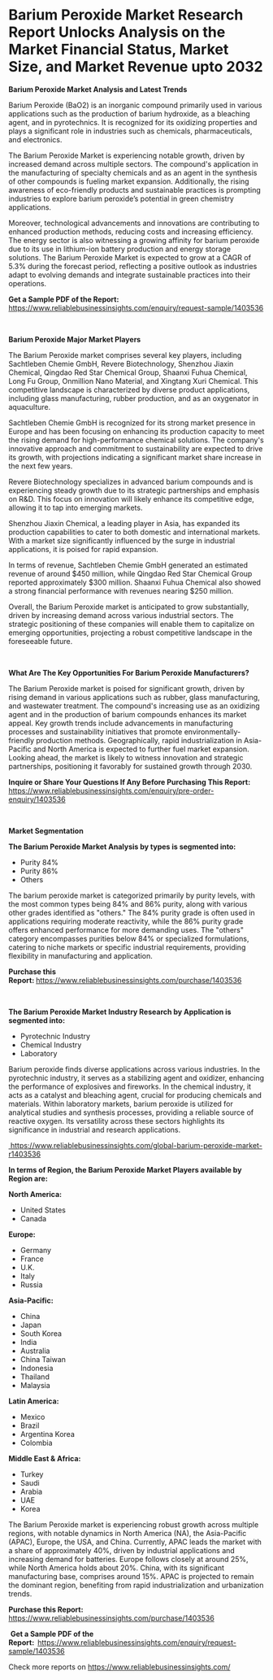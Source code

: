 <p><h1>Barium Peroxide Market Research Report Unlocks Analysis on the Market Financial Status, Market Size, and Market Revenue upto 2032</h1></p><p><strong>Barium Peroxide Market Analysis and Latest Trends</strong></p>
<p><p>Barium Peroxide (BaO2) is an inorganic compound primarily used in various applications such as the production of barium hydroxide, as a bleaching agent, and in pyrotechnics. It is recognized for its oxidizing properties and plays a significant role in industries such as chemicals, pharmaceuticals, and electronics.</p><p>The Barium Peroxide Market is experiencing notable growth, driven by increased demand across multiple sectors. The compound's application in the manufacturing of specialty chemicals and as an agent in the synthesis of other compounds is fueling market expansion. Additionally, the rising awareness of eco-friendly products and sustainable practices is prompting industries to explore barium peroxide’s potential in green chemistry applications.</p><p>Moreover, technological advancements and innovations are contributing to enhanced production methods, reducing costs and increasing efficiency. The energy sector is also witnessing a growing affinity for barium peroxide due to its use in lithium-ion battery production and energy storage solutions. The Barium Peroxide Market is expected to grow at a CAGR of 5.3% during the forecast period, reflecting a positive outlook as industries adapt to evolving demands and integrate sustainable practices into their operations.</p></p>
<p><strong>Get a Sample PDF of the Report:&nbsp;</strong> <a href="https://www.reliablebusinessinsights.com/enquiry/request-sample/1403536?utm_campaign=2238&utm_medium=2&utm_source=Github&utm_content=ia&utm_term=28032025&utm_id=barium-peroxide">https://www.reliablebusinessinsights.com/enquiry/request-sample/1403536</a></p>
<p>&nbsp;</p>
<p><strong>Barium Peroxide Major Market Players</strong></p>
<p><p>The Barium Peroxide market comprises several key players, including Sachtleben Chemie GmbH, Revere Biotechnology, Shenzhou Jiaxin Chemical, Qingdao Red Star Chemical Group, Shaanxi Fuhua Chemical, Long Fu Group, Onmillion Nano Material, and Xingtang Xuri Chemical. This competitive landscape is characterized by diverse product applications, including glass manufacturing, rubber production, and as an oxygenator in aquaculture.</p><p>Sachtleben Chemie GmbH is recognized for its strong market presence in Europe and has been focusing on enhancing its production capacity to meet the rising demand for high-performance chemical solutions. The company's innovative approach and commitment to sustainability are expected to drive its growth, with projections indicating a significant market share increase in the next few years.</p><p>Revere Biotechnology specializes in advanced barium compounds and is experiencing steady growth due to its strategic partnerships and emphasis on R&D. This focus on innovation will likely enhance its competitive edge, allowing it to tap into emerging markets.</p><p>Shenzhou Jiaxin Chemical, a leading player in Asia, has expanded its production capabilities to cater to both domestic and international markets. With a market size significantly influenced by the surge in industrial applications, it is poised for rapid expansion.</p><p>In terms of revenue, Sachtleben Chemie GmbH generated an estimated revenue of around $450 million, while Qingdao Red Star Chemical Group reported approximately $300 million. Shaanxi Fuhua Chemical also showed a strong financial performance with revenues nearing $250 million.</p><p>Overall, the Barium Peroxide market is anticipated to grow substantially, driven by increasing demand across various industrial sectors. The strategic positioning of these companies will enable them to capitalize on emerging opportunities, projecting a robust competitive landscape in the foreseeable future.</p></p>
<p>&nbsp;</p>
<p><strong>What Are The Key Opportunities For Barium Peroxide Manufacturers?</strong></p>
<p><p>The Barium Peroxide market is poised for significant growth, driven by rising demand in various applications such as rubber, glass manufacturing, and wastewater treatment. The compound's increasing use as an oxidizing agent and in the production of barium compounds enhances its market appeal. Key growth trends include advancements in manufacturing processes and sustainability initiatives that promote environmentally-friendly production methods. Geographically, rapid industrialization in Asia-Pacific and North America is expected to further fuel market expansion. Looking ahead, the market is likely to witness innovation and strategic partnerships, positioning it favorably for sustained growth through 2030.</p></p>
<p><strong>Inquire or Share Your Questions If Any Before Purchasing This Report:</strong> <a href="https://www.reliablebusinessinsights.com/enquiry/pre-order-enquiry/1403536?utm_campaign=2238&utm_medium=2&utm_source=Github&utm_content=ia&utm_term=28032025&utm_id=barium-peroxide">https://www.reliablebusinessinsights.com/enquiry/pre-order-enquiry/1403536</a></p>
<p>&nbsp;</p>
<p><strong>Market Segmentation</strong></p>
<p><strong>The Barium Peroxide Market Analysis by types is segmented into:</strong></p>
<p><ul><li>Purity 84%</li><li>Purity 86%</li><li>Others</li></ul></p>
<p><p>The barium peroxide market is categorized primarily by purity levels, with the most common types being 84% and 86% purity, along with various other grades identified as "others." The 84% purity grade is often used in applications requiring moderate reactivity, while the 86% purity grade offers enhanced performance for more demanding uses. The "others" category encompasses purities below 84% or specialized formulations, catering to niche markets or specific industrial requirements, providing flexibility in manufacturing and application.</p></p>
<p><strong>Purchase this Report:&nbsp;</strong><a href="https://www.reliablebusinessinsights.com/purchase/1403536?utm_campaign=2238&utm_medium=2&utm_source=Github&utm_content=ia&utm_term=28032025&utm_id=barium-peroxide">https://www.reliablebusinessinsights.com/purchase/1403536</a></p>
<p>&nbsp;</p>
<p><strong>The Barium Peroxide Market Industry Research by Application is segmented into:</strong></p>
<p><ul><li>Pyrotechnic Industry</li><li>Chemical Industry</li><li>Laboratory</li></ul></p>
<p><p>Barium peroxide finds diverse applications across various industries. In the pyrotechnic industry, it serves as a stabilizing agent and oxidizer, enhancing the performance of explosives and fireworks. In the chemical industry, it acts as a catalyst and bleaching agent, crucial for producing chemicals and materials. Within laboratory markets, barium peroxide is utilized for analytical studies and synthesis processes, providing a reliable source of reactive oxygen. Its versatility across these sectors highlights its significance in industrial and research applications.</p></p>
<p><a href="https://www.reliablebusinessinsights.com/global-barium-peroxide-market-r1403536?utm_campaign=2238&utm_medium=2&utm_source=Github&utm_content=ia&utm_term=28032025&utm_id=barium-peroxide">&nbsp;https://www.reliablebusinessinsights.com/global-barium-peroxide-market-r1403536</a></p>
<p><strong>In terms of Region, the Barium Peroxide Market Players available by Region are:</strong></p>
<p>
    <p> <strong> North America: </strong>
        <ul>
            <li>United States</li>
            <li>Canada</li>
        </ul>
        </p> 
    <p> <strong> Europe: </strong>
        <ul>
            <li>Germany</li>
            <li>France</li>
            <li>U.K.</li>
            <li>Italy</li>
            <li>Russia</li>
        </ul>
        </p> 
    <p> <strong> Asia-Pacific: </strong>
        <ul>
            <li>China</li>
            <li>Japan</li>
            <li>South Korea</li>
            <li>India</li>
            <li>Australia</li>
            <li>China Taiwan</li>
            <li>Indonesia</li>
            <li>Thailand</li>
            <li>Malaysia</li>
        </ul>
        </p> 
    <p> <strong> Latin America: </strong>
        <ul>
            <li>Mexico</li>
            <li>Brazil</li>
            <li>Argentina Korea</li>
            <li>Colombia</li>
        </ul>
        </p> 
    <p> <strong> Middle East & Africa: </strong>
        <ul>
            <li>Turkey</li>
            <li>Saudi</li>
            <li>Arabia</li>
            <li>UAE</li>
            <li>Korea</li>
        </ul>
    </p>
    </p>
<p><p>The Barium Peroxide market is experiencing robust growth across multiple regions, with notable dynamics in North America (NA), the Asia-Pacific (APAC), Europe, the USA, and China. Currently, APAC leads the market with a share of approximately 40%, driven by industrial applications and increasing demand for batteries. Europe follows closely at around 25%, while North America holds about 20%. China, with its significant manufacturing base, comprises around 15%. APAC is projected to remain the dominant region, benefiting from rapid industrialization and urbanization trends.</p></p>
<p><strong>Purchase this Report: </strong><a href="https://www.reliablebusinessinsights.com/purchase/1403536?utm_campaign=2238&utm_medium=2&utm_source=Github&utm_content=ia&utm_term=28032025&utm_id=barium-peroxide">https://www.reliablebusinessinsights.com/purchase/1403536</a></p>
<p>&nbsp;<strong>Get a Sample PDF of the Report:&nbsp;&nbsp;</strong><a href="https://www.reliablebusinessinsights.com/enquiry/request-sample/1403536?utm_campaign=2238&utm_medium=2&utm_source=Github&utm_content=ia&utm_term=28032025&utm_id=barium-peroxide">https://www.reliablebusinessinsights.com/enquiry/request-sample/1403536</a></p>
<p><strong></strong></p>
<p>Check more reports on <a href="https://www.reliablebusinessinsights.com/?utm_campaign=2238&utm_medium=2&utm_source=Github&utm_content=ia&utm_term=28032025&utm_id=barium-peroxide">https://www.reliablebusinessinsights.com/</a></p>